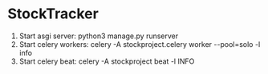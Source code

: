 # StockTracker

1. Start asgi server: python3 manage.py runserver
2. Start celery workers: celery -A stockproject.celery worker --pool=solo -l info
3. Start celery beat: celery -A stockproject beat -l INFO
